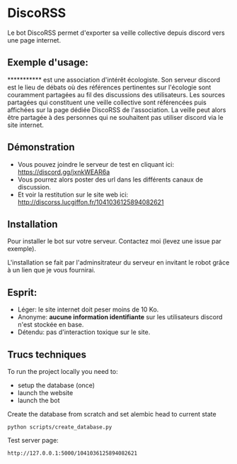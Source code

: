 # DiscoRSS

Le bot DiscoRSS permet d'exporter sa veille collective depuis discord vers une page internet.

## Exemple d'usage:

*********** est une association d'intérêt écologiste. Son serveur discord est le lieu de débats où des références pertinentes sur l'écologie sont couramment partagées au fil des discussions des utilisateurs. Les sources partagées qui constituent une veille collective sont référencées puis affichées sur la page dédiée DiscoRSS de l'association. La veille peut alors être partagée à des personnes qui ne souhaitent pas utiliser discord via le site internet.

## Démonstration

- Vous pouvez joindre le serveur de test en cliquant ici: https://discord.gg/jxnkWEAR6a
- Vous pourrez alors poster des url dans les différents canaux de discussion.
- Et voir la restitution sur le site web ici: http://discorss.lucgiffon.fr/1041036125894082621

## Installation

Pour installer le bot sur votre serveur. Contactez moi (levez une issue par exemple).

L'installation se fait par l'adminsitrateur du serveur en invitant le robot grâce à un lien que je vous fournirai.

## Esprit:
- Léger: le site internet doit peser moins de 10 Ko.
- Anonyme: **aucune information identifiante** sur les utilisateurs discord n'est stockée en base.
- Détendu: pas d'interaction toxique sur le site.

## Trucs techniques

To run the project locally you need to:
- setup the database (once)
- launch the website
- launch the bot


Create the database from scratch and set alembic head to current state

    python scripts/create_database.py

Test server page:

    http://127.0.0.1:5000/1041036125894082621
